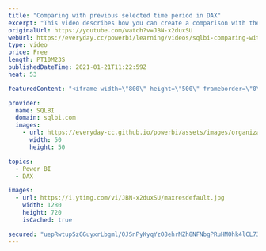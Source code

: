 ```yaml
---
title: "Comparing with previous selected time period in DAX"
excerpt: "This video describes how you can create a comparison with the previous time period in a visualization, regardless of whether the time periods are consecutive or not: https://sql.bi/526183/?aff=yt (Optimizing duplicated DAX expressions using variables)  How to learn DAX: https://www.sqlbi.com/guides/dax/?aff=yt"
originalUrl: https://youtube.com/watch?v=JBN-x2duxSU
webUrl: https://everyday.cc/powerbi/learning/videos/sqlbi-comparing-with-previous-selected-time-period-in-dax/
type: video
price: Free
length: PT10M23S
publishedDateTime: 2021-01-21T11:22:59Z
heat: 53

featuredContent: "<iframe width=\"800\" height=\"500\" frameborder=\"0\" src=\"https://www.youtube.com/embed/JBN-x2duxSU\" allow=\"accelerometer; autoplay; encrypted-media; gyroscope; picture-in-picture\" allowfullscreen></iframe>"

provider:
  name: SQLBI
  domain: sqlbi.com
  images:
    - url: https://everyday-cc.github.io/powerbi/assets/images/organizations/sqlbi.com-50x50.jpg
      width: 50
      height: 50

topics:
  - Power BI
  - DAX

images:
  - url: https://i.ytimg.com/vi/JBN-x2duxSU/maxresdefault.jpg
    width: 1280
    height: 720
    isCached: true

secured: "uepRwtupSzGGuyxrLbgml/0JSnPyKyqYzO8ehrMZh8NFNbgPRuHMOhk4lCL73dwvOR/7HUR4e3l9srYJKkzADsstmVNv9nSZg/smqItC5TfkTDZ/qzQImp+O5dh22v6Tjofd9aaFagNrAqGcRgrmFEszrIArLDNIDAnZHibTIswqLiwovhe466wGs/wZaYzlMaxuhaQBDCNF0lBXBf8MQ4yQ+/+d6fuybr3yfL2rfZEMNDM7DolT/q3wqrEwRfAUYcBKgatZBlURVJebG76ZSSF5giJlh5PSmP6gBxYYfLgsUtwaaIVCPeBcnX9zuXP/3LpwtzCXuXwhaR+v2GL+dT3RSz0OD7a6kg+IfboztRifJOe9Kekuug/0MAn5I3tJjcj1Uhb3jM0QFC9vli9OMD0sZuw265E2Agtmt3g7dt4=;+JJ22QEKwvh+kGO78upL3A=="
---
```


